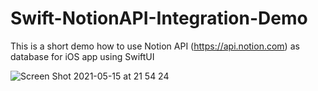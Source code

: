 # Swift-NotionAPI-Integration-Demo
This is a short demo how to use Notion API (https://api.notion.com) as database for iOS app using SwiftUI 

![Screen Shot 2021-05-15 at 21 54 24](https://user-images.githubusercontent.com/2060000/118365830-7c64ce80-b5c8-11eb-8702-7e2d38dc6bc0.jpg)
